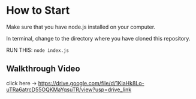 # How to Start
Make sure that you have node.js installed on your computer.

In terminal, change to the directory where you have cloned this repository. 

RUN THIS: `node index.js`

## Walkthrough Video
click here &rarr; https://drive.google.com/file/d/1KiaHk8Lo-uTRa6atrcD55OQKMaYqsuTR/view?usp=drive_link